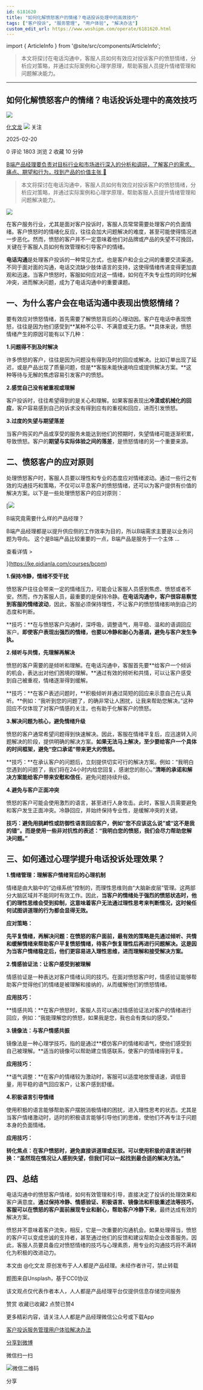 ```yaml
---
id: 6181620
title: "如何化解愤怒客户的情绪？电话投诉处理中的高效技巧"
tags: ["客户投诉", "服务管理", "用户体验", "解决办法"]
custom_edit_url: https://www.woshipm.com/operate/6181620.html
---
```

import { ArticleInfo } from '@site/src/components/ArticleInfo';

<ArticleInfo
    author="化文龙"
    authorLink="https://www.woshipm.com/u/285936"
    published="2025-02-20"
    views={1803}
    comments={0}
    collects={2}
/>

> 本文将探讨在电话沟通中，客服人员如何有效应对投诉客户的愤怒情绪，分析应对策略，并通过实际案例和心理学原理，帮助客服人员提升情绪管理和问题解决能力。

---

## 如何化解愤怒客户的情绪？电话投诉处理中的高效技巧

[![](https://static.woshipm.com/view/woshipm_api_def_20250117141911_4838.jpg?imageView2/1/w/72/h/72/q/100)](https://www.woshipm.com/u/285936)

[化文龙](https://www.woshipm.com/u/285936) ![](https://static.woshipm.com/tag/1101_1@2x.png) 关注

2025-02-20

0 评论 1803 浏览 2 收藏 10 分钟

[B端产品经理要负责对目标行业和市场进行深入的分析和调研，了解客户的需求、痛点、期望和行为，找到产品的价值主张 🔗](https://ke.qidianla.com/courses/bcpm)

> 本文将探讨在电话沟通中，客服人员如何有效应对投诉客户的愤怒情绪，分析应对策略，并通过实际案例和心理学原理，帮助客服人员提升情绪管理和问题解决能力。

![](https://image.woshipm.com/2025/02/08/46a29ab8-e5c9-11ef-a93a-00163e09d72f.png)

在客户服务行业，尤其是面对客户投诉时，客服人员常常需要处理客户的负面情绪。客户愤怒时的情绪化反应，往往会加大问题解决的难度，甚至可能使得情况进一步恶化。然而，愤怒的客户并不一定意味着他们对品牌或产品的失望不可挽回，关键在于客服人员如何有效管理和引导客户的情绪。

**电话沟通**是处理客户投诉的一种常见方式，也是客户和企业之间的重要交流渠道。不同于面对面的沟通，电话交流缺少肢体语言的支持，这使得情绪传递变得更加直观和迅速。当客户愤怒时，客服如何应对这一情绪，如何在不失专业性的同时化解冲突，进而解决问题，成为了电话沟通中的重要课题。

## 一、为什么客户会在电话沟通中表现出愤怒情绪？

要有效应对愤怒情绪，首先需要了解愤怒背后的心理动因。客户在电话中表现愤怒，往往是因为他们感受到**某种不公平、不满意或无力感。**具体来说，愤怒情绪产生的原因可能有以下几种：

**1.问题得不到及时解决**

许多愤怒的客户，往往是因为问题没有得到及时的回应或解决。比如订单出现了延迟，或是产品出现了质量问题，但是**客服未能快速响应或提供解决方案。**这种等待与无解的焦虑容易引发客户的愤怒。

**2.感觉自己没有被重视或理解**

客户投诉时，往往希望得到的是关心和理解。如果客服表现出**冷漠或机械化的回应**，客户容易感到自己的诉求没有得到应有的重视和回应，进而引发愤怒。

**3.过度的失望与期望落差**

当客户购买的产品或享受的服务未能达到他们的预期时，失望情绪可能逐渐积累，导致愤怒。客户的**期望与实际体验之间的落差**，是愤怒情绪的另一个重要来源。

## 二、愤怒客户的应对原则

处理愤怒客户时，客服人员要以理性和专业的态度应对情绪波动。通过一些行之有效的沟通技巧和策略，不仅可以平息客户的愤怒情绪，还可以为客户提供有价值的解决方案。以下是一些处理愤怒客户的应对原则：

[![](https://image.woshipm.com/2023/08/02/f7cafd68-30e3-11ee-9da3-00163e0b5ff3.png)

B端究竟需要什么样的产品经理？

B端产品经理都是以提升供应侧的工作效率为目的，所以B端需求主要是以业务问题为导向。 这个是B端产品比较重要的一点，B端产品是服务于一个主体 ...

查看详情 >

](https://ke.qidianla.com/courses/bcpm)

**1.保持冷静，情绪不受干扰**

愤怒客户往往会带来一定的情绪压力，可能会让客服人员感到焦虑、愤怒或者不安。然而，作为客服人员，最重要的是保持冷静。**在电话沟通中，客户很容易察觉到客服的情绪波动**，因此，客服必须保持理性，不让客户的愤怒情绪影响到自己的态度和判断。

**技巧：**在与愤怒客户沟通时，深呼吸，调整语气，用平稳、温和的语调回应客户。**即使客户表现出强烈的情绪，也要以冷静和耐心为基调，避免与客户发生争执。**

**2.倾听与共情，先理解再解决**

愤怒的客户需要的是倾听和理解。在电话沟通中，客服首先要**给客户一个倾诉的机会，表达出对他们困境的理解。**通过有效的倾听和共情，可以让客户感受到自己被重视，情绪逐渐得到缓解。

**技巧：**在客户表述问题时，**积极倾听并通过简短的回应来示意自己在认真听。**例如：“我听到您的问题了，的确非常让人困扰，让我来帮助您解决。”这种回应不仅体现了对客户情感的关注，也有助于化解客户的愤怒。

**3.解决问题为核心，避免情绪升级**

愤怒的客户通常希望问题得到快速解决。因此，客服在情绪平复后，应迅速转入问题解决的阶段，提供明确的解决方案。**如果无法马上解决，至少要给客户一个具体的时间框架，避免“空口承诺”带来更大的愤怒。**

**技巧：**在承认客户的问题后，立刻提供切实可行的解决方案。例如：“我明白您遇到的问题了，我们将在24小时内给您回复，感谢您的耐心。”**清晰的承诺和解决方案能给客户带来安慰和信任**，避免问题持续升级。

**4.避免与客户正面冲突**

愤怒的客户可能会使用激烈的语言，甚至进行人身攻击。此时，客服人员需要避免和客户发生正面冲突。冷静回应，并始终保持专业性，是缓解冲突的关键。

**技巧：避免用挑衅性或防御性语言回应客户，例如“您不应该这么说”或“这不是我的错”。而是使用一些非对抗性的表述：“我明白您的愤怒，我们会尽力帮助您解决问题。”**

## 三、如何通过心理学提升电话投诉处理效果？

**1.情绪管理：理解客户情绪背后的心理机制**

情绪是由大脑中的“边缘系统”控制的，而理性思维则由“大脑新皮层”管理。这两部分大脑区域并不能同时有效工作。因此，**当客户的情绪处于强烈的愤怒状态时，他们的理性思维会受到抑制，这意味着客户无法通过理性思考来判断情况，这时候任何试图讲道理的行为都会显得无效。**

**应对策略：**

**先平复情绪，再解决问题：**在愤怒的客户面前，最有效的策略是先通过倾听、共情和缓解情绪来帮助客户平复愤怒情绪，待客户恢复理性后再进行问题解决。这是因为**当客户情绪稳定后，他们更容易进入理性思维，进而理解和接受解决方案。**

**2.情感验证法：让客户感受到被理解**

情感验证是一种表达对客户情绪认同的技巧。在面对愤怒客户时，情感验证能够帮助客户觉得他们的情绪是被理解和接纳的，从而缓解他们的愤怒情绪。

**应用技巧：**

**情感共鸣：**在客户愤怒时，客服人员可以通过情感验证法对客户的情绪进行回应，例如：“我能理解您的愤怒，如果我是您，我也会有类似的感受。”

**3.镜像法：与客户情感共振**

镜像法是一种心理学技巧，指的是通过**模仿客户的情绪和语气，使他们感受到自己被理解。**适当的镜像可以帮助建立情感联系，使客户的情绪得到平复。

**应用技巧：**

**语气调整：**在客户的情绪较为激动时，客服可以适度地放慢语速，调低音量，用平稳的语气回应客户，让客户感到舒缓。

**4.积极语言引导情绪**

使用积极的语言能够帮助客户摆脱消极情绪的困扰，进入理性思考的状态。尤其是当客户情绪激动时，适时的积极语言能够引导他们的思维，使他们不再专注于问题本身的负面情绪。

**应用技巧：**

**转化焦点：在客户愤怒时，避免直接讲道理或反驳。可以使用积极的语言进行转换：“虽然现在情况让人感到失望，但我们可以一起找到最合适的解决方法。”**

## 四、总结

电话沟通中的愤怒客户情绪，如何有效管理和引导，直接决定了投诉的处理效果和客户满意度。**通过保持冷静、情感验证、积极语言、镜像法和积极重述法等技巧，客服可以在愤怒的客户面前展现专业和耐心，帮助客户冷静下来**，最终达成有效的解决方案。

愤怒并不意味着客户流失，相反，它是一次重要的沟通机会。如果处理得当，愤怒的客户可以变成忠诚的支持者，甚至通过他们的反馈和建议帮助企业改善服务。因此，客服人员要具备应对愤怒情绪的技巧与心理素质，用专业的沟通技巧将不满转化为积极的改进动力。

本文由 @化文龙 原创发布于人人都是产品经理。未经作者许可，禁止转载

题图来自Unsplash，基于CC0协议

该文观点仅代表作者本人，人人都是产品经理平台仅提供信息存储空间服务

赞赏 收藏已收藏2 点赞已赞4

更多精彩内容，请关注人人都是产品经理微信公众号或下载App

[客户投诉](https://www.woshipm.com/tag/%e5%ae%a2%e6%88%b7%e6%8a%95%e8%af%89)[服务管理](https://www.woshipm.com/tag/%e6%9c%8d%e5%8a%a1%e7%ae%a1%e7%90%86)[用户体验](https://www.woshipm.com/tag/ue)[解决办法](https://www.woshipm.com/tag/%e8%a7%a3%e5%86%b3%e5%8a%9e%e6%b3%95)

[分享到微博](https://service.weibo.com/share/share.php?appkey=2775287854&title=如何化解愤怒客户的情绪？电话投诉处理中的高效技巧&url=https://www.woshipm.com/operate/6181620.html&pic=https://image.woshipm.com/2025/02/08/46a29ab8-e5c9-11ef-a93a-00163e09d72f.png)

微信扫一扫

![微信二维码](https://api.pwmqr.com/qrcode/create/?url=https://www.woshipm.com/operate/6181620.html)

分享